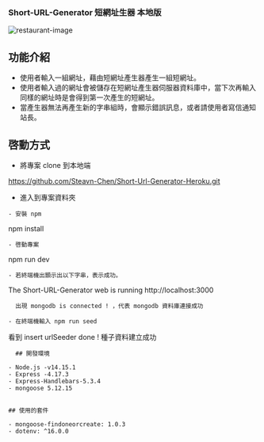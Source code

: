 ### Short-URL-Generator 短網址生器 本地版

![restaurant-image](https://github.com/Steavn-Chen/AC_Expense-Teacker/blob/main/public/image/%E8%A8%BB%E5%86%8A%E9%A0%81.PNG)

## 功能介紹

- 使用者輸入一組網址，藉由短網址產生器產生一組短網址。
- 使用者輸入過的網址會被儲存在短網址產生器伺服器資料庫中，當下次再輸入同樣的網址時是會得到第一次產生的短網址。
- 當產生器無法再產生新的字串組時，會顯示錯誤訊息，或者請使用者寫信通知站長。

## 啓動方式

- 將專案 clone 到本地端

https://github.com/Steavn-Chen/Short-Url-Generator-Heroku.git

- 進入到專案資料夾
```
- 安裝 npm
```
  npm install
```
- 啓動專案
```
  npm run dev
```
- 若終端機出顥示出以下字串，表示成功。
```
 The Short-URL-Generator web is running http://localhost:3000
```
  出現 mongodb is connected ! ，代表 mongodb 資料庫連接成功

- 在終端機輸入 npm run seed
```
  看到 insert urlSeeder done ! 種子資料建立成功
```
  ## 開發環境

- Node.js -v14.15.1
- Express -4.17.3
- Express-Handlebars-5.3.4
- mongoose 5.12.15


## 使用的套件

- mongoose-findoneorcreate: 1.0.3
- dotenv: ^16.0.0

